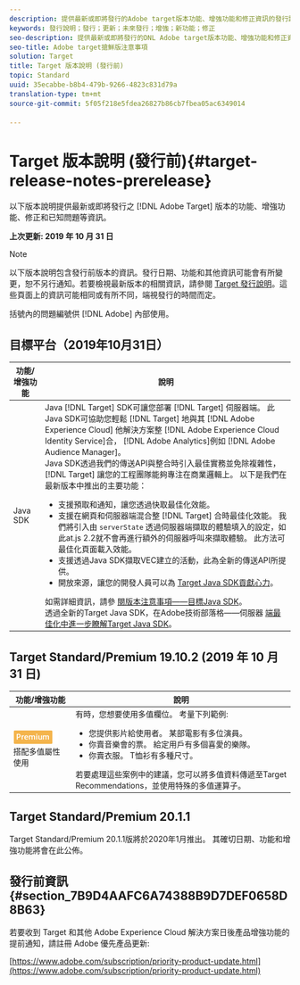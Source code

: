 ```yaml
---
description: 提供最新或即將發行的Adobe target版本功能、增強功能和修正資訊的發行說明。
keywords: 發行說明；發行；更新；未來發行；增強；新功能；修正
seo-description: 提供最新或即將發行的DNL Adobe target版本功能、增強功能和修正資訊的發行說明。
seo-title: Adobe target搶鮮版注意事項
solution: Target
title: Target 版本說明 (發行前)
topic: Standard
uuid: 35ecabbe-b8b4-479b-9266-4823c831d79a
translation-type: tm+mt
source-git-commit: 5f05f218e5fdea26827b86cb7fbea05ac6349014

---
```



# Target 版本說明 (發行前){#target-release-notes-prerelease}

以下版本說明提供最新或即將發行之 [!DNL Adobe Target] 版本的功能、增強功能、修正和已知問題等資訊。

**上次更新: 2019 年 10 月 31 日**

>[!NOTE]
>
>以下版本說明包含發行前版本的資訊。發行日期、功能和其他資訊可能會有所變更，恕不另行通知。若要檢視最新版本的相關資訊，請參閱 [Target 發行說明](release-notes.md)。這些頁面上的資訊可能相同或有所不同，端視發行的時間而定。
>
>括號內的問題編號供 [!DNL Adobe] 內部使用。

## 目標平台（2019年10月31日）

| 功能/增強功能 | 說明 |
| --- | --- |
| Java SDK | Java [!DNL Target] SDK可讓您部署 [!DNL Target] 伺服器端。 此Java SDK可協助您輕鬆 [!DNL Target] 地與其 [!DNL Adobe Experience Cloud] 他解決方案整 [!DNL Adobe Experience Cloud Identity Service]合， [!DNL Adobe Analytics]例如 [!DNL Adobe Audience Manager]。<br>Java SDK透過我們的傳送API與整合時引入最佳實務並免除複雜性， [!DNL Target] 讓您的工程團隊能夠專注在商業邏輯上。 以下是我們在最新版本中推出的主要功能：<ul><li>支援預取和通知，讓您透過快取最佳化效能。</li><li>支援在網頁和伺服器端混合整 [!DNL Target] 合時最佳化效能。 我們將引入由 `serverState` 透過伺服器端擷取的體驗填入的設定，如此at.js 2.2就不會再進行額外的伺服器呼叫來擷取體驗。 此方法可最佳化頁面載入效能。</li><li>支援透過Java SDK擷取VEC建立的活動，此為全新的傳送API所提供。</li><li>開放來源，讓您的開發人員可以為 [Target Java SDK貢獻心力](https://github.com/adobe/target-java-sdk)。</li></ul>如需詳細資訊，請參 [閱版本注意事項——目標Java SDK](/help/c-implementing-target/c-api-and-sdk-overview/releases-target-java-sdk.md)。<br>透過全新的Target Java SDK，在Adobe技術部落格——伺服器 [端最佳化中進一步瞭解Target Java SDK](https://medium.com/adobetech/server-side-optimization-with-the-new-target-java-sdk-421dc418a3f2)。 |

## Target Standard/Premium 19.10.2 (2019 年 10 月 31 日)

| 功能/增強功能 | 說明 |
| --- | --- |
| ![Premium badge](/help/assets/premium.png) 搭配多值屬性使用 | 有時，您想要使用多值欄位。 考量下列範例:<ul><li>您提供影片給使用者。 某部電影有多位演員。</li><li>你賣音樂會的票。 給定用戶有多個喜愛的樂隊。</li><li>你賣衣服。 T恤衫有多種尺寸。</li></ul>若要處理這些案例中的建議，您可以將多值資料傳遞至Target Recommendations，並使用特殊的多值運算子。 |

## Target Standard/Premium 20.1.1

Target Standard/Premium 20.1.1版將於2020年1月推出。 其確切日期、功能和增強功能將會在此公佈。

## 發行前資訊 {#section_7B9D4AAFC6A74388B9D7DEF0658D8B63}

若要收到 Target 和其他 Adobe Experience Cloud 解決方案日後產品增強功能的提前通知，請註冊 Adobe 優先產品更新:

[https://www.adobe.com/subscription/priority-product-update.html](https://www.adobe.com/subscription/priority-product-update.html)
